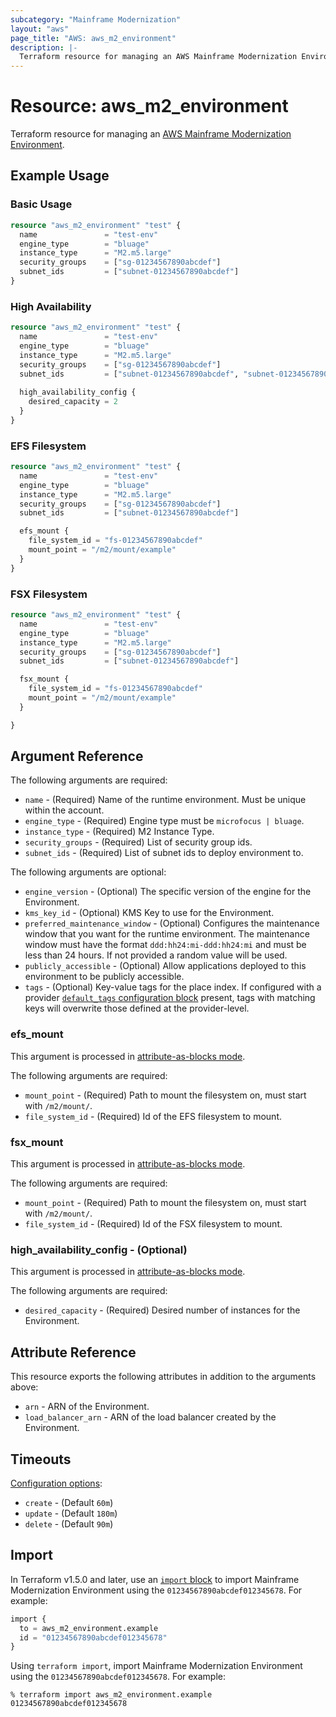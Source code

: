 ```yaml
---
subcategory: "Mainframe Modernization"
layout: "aws"
page_title: "AWS: aws_m2_environment"
description: |-
  Terraform resource for managing an AWS Mainframe Modernization Environment.
---
```

# Resource: aws_m2_environment

Terraform resource for managing an [AWS Mainframe Modernization Environment](https://docs.aws.amazon.com/m2/latest/userguide/environments-m2.html).

## Example Usage

### Basic Usage

```terraform
resource "aws_m2_environment" "test" {
  name               = "test-env"
  engine_type        = "bluage"
  instance_type      = "M2.m5.large"
  security_groups    = ["sg-01234567890abcdef"]
  subnet_ids         = ["subnet-01234567890abcdef"]
}
```

### High Availability

```terraform
resource "aws_m2_environment" "test" {
  name               = "test-env"
  engine_type        = "bluage"
  instance_type      = "M2.m5.large"
  security_groups    = ["sg-01234567890abcdef"]
  subnet_ids         = ["subnet-01234567890abcdef", "subnet-01234567890abcdea"]
  
  high_availability_config {
    desired_capacity = 2
  }
}
```

### EFS Filesystem

```terraform
resource "aws_m2_environment" "test" {
  name               = "test-env"
  engine_type        = "bluage"
  instance_type      = "M2.m5.large"
  security_groups    = ["sg-01234567890abcdef"]
  subnet_ids         = ["subnet-01234567890abcdef"]

  efs_mount {
    file_system_id = "fs-01234567890abcdef"
    mount_point = "/m2/mount/example"
  }
}
```

### FSX Filesystem

```terraform
resource "aws_m2_environment" "test" {
  name               = "test-env"
  engine_type        = "bluage"
  instance_type      = "M2.m5.large"
  security_groups    = ["sg-01234567890abcdef"]
  subnet_ids         = ["subnet-01234567890abcdef"]

  fsx_mount {
    file_system_id = "fs-01234567890abcdef"
    mount_point = "/m2/mount/example"
  }

}
```

## Argument Reference

The following arguments are required:

* `name` - (Required) Name of the runtime environment. Must be unique within the account.
* `engine_type` - (Required) Engine type must be `microfocus | bluage`.
* `instance_type` - (Required) M2 Instance Type.
* `security_groups` - (Required) List of security group ids.
* `subnet_ids` - (Required) List of subnet ids to deploy environment to.

The following arguments are optional:

* `engine_version` - (Optional) The specific version of the engine for the Environment.
* `kms_key_id` - (Optional) KMS Key to use for the Environment.
* `preferred_maintenance_window` - (Optional) Configures the maintenance window that you want for the runtime environment. The maintenance window must have the format `ddd:hh24:mi-ddd:hh24:mi` and must be less than 24 hours. If not provided a random value will be used.
* `publicly_accessible` - (Optional) Allow applications deployed to this environment to be publicly accessible.
* `tags` - (Optional) Key-value tags for the place index. If configured with a provider [`default_tags` configuration block](https://registry.terraform.io/providers/hashicorp/aws/latest/docs#default_tags-configuration-block) present, tags with matching keys will overwrite those defined at the provider-level.

### efs_mount

This argument is processed in [attribute-as-blocks mode](https://www.terraform.io/docs/configuration/attr-as-blocks.html).

The following arguments are required:

* `mount_point` - (Required) Path to mount the filesystem on, must start with `/m2/mount/`.
* `file_system_id` - (Required) Id of the EFS filesystem to mount.

### fsx_mount

This argument is processed in [attribute-as-blocks mode](https://www.terraform.io/docs/configuration/attr-as-blocks.html).

The following arguments are required:

* `mount_point` - (Required) Path to mount the filesystem on, must start with `/m2/mount/`.
* `file_system_id` - (Required) Id of the FSX filesystem to mount.

### high_availability_config - (Optional)

This argument is processed in [attribute-as-blocks mode](https://www.terraform.io/docs/configuration/attr-as-blocks.html).

The following arguments are required:

* `desired_capacity` - (Required) Desired number of instances for the Environment.



## Attribute Reference

This resource exports the following attributes in addition to the arguments above:

* `arn` - ARN of the Environment.
* `load_balancer_arn` - ARN of the load balancer created by the Environment.

## Timeouts

[Configuration options](https://developer.hashicorp.com/terraform/language/resources/syntax#operation-timeouts):

* `create` - (Default `60m`)
* `update` - (Default `180m`)
* `delete` - (Default `90m`)

## Import

In Terraform v1.5.0 and later, use an [`import` block](https://developer.hashicorp.com/terraform/language/import) to import Mainframe Modernization Environment using the `01234567890abcdef012345678`. For example:

```terraform
import {
  to = aws_m2_environment.example
  id = "01234567890abcdef012345678"
}
```

Using `terraform import`, import Mainframe Modernization Environment using the `01234567890abcdef012345678`. For example:

```console
% terraform import aws_m2_environment.example 01234567890abcdef012345678
```
